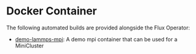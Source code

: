 # Docker Container

The following automated builds are provided alongside the Flux Operator:

 - [demo-lammps-mpi](demo-lammps-mpi): A demo mpi container that can be used for a MiniCluster
